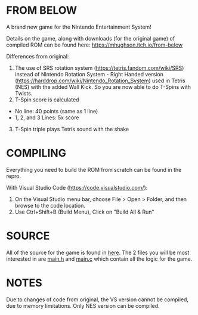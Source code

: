 # FROM BELOW

A brand new game for the Nintendo Entertainment System!

Details on the game, along with downloads (for the original game) of compiled ROM can be found here: https://mhughson.itch.io/from-below

Differences from original:
1. The use of SRS rotation system (https://tetris.fandom.com/wiki/SRS) instead of Nintendo Rotation System - Right Handed version (https://harddrop.com/wiki/Nintendo_Rotation_System) used in Tetris (NES) with the added Wall Kick. So you are now able to do T-Spins with Twists.
2. T-Spin score is calculated
- No line: 40 points (same as 1 line)
- 1, 2, and 3 Lines: 5x score
3. T-Spin triple plays Tetris sound with the shake 

# COMPILING

Everything you need to build the ROM from scratch can be found in the repro.

With Visual Studio Code (https://code.visualstudio.com/):
1. On the Visual Studio menu bar, choose File > Open > Folder, and then browse to the code location.
2. Use Ctrl+Shift+B (Build Menu), Click on "Build All & Run"

# SOURCE

All of the source for the game is found in [here](game/). The 2 files you will be most interested in are [main.h](game/main.h) and [main.c](game/main.c) which contain all the logic for the game.

# NOTES
Due to changes of code from original, the VS version cannot be compiled, due to memory limitations. Only NES version can be compiled.